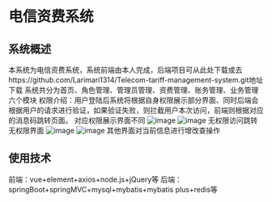 # 电信资费系统
## 系统概述
本系统为电信资费系统，系统前端由本人完成，后端项目可从此处下载或去https://github.com/Larimari1314/Telecom-tariff-management-system.git地址下载
系统共分为首页、角色管理、管理员管理、资费管理、账务管理、业务管理六个模块
权限介绍：用户登陆后系统将根据自身权限展示部分界面、同时后端会根据用户的请求进行验证，如果验证失败，则拦截用户本次访问，前端则根据对应的消息码跳转页面。
对应权限展示界面不同
![image](https://user-images.githubusercontent.com/104745406/190838092-84b3ebde-7b6c-4a08-bcf5-ea98d23496ae.png)
![image](https://user-images.githubusercontent.com/104745406/190838121-d78a178e-c881-40c6-a987-49a832aebf63.png)
无权限访问跳转无权限界面
![image](https://user-images.githubusercontent.com/104745406/190838157-2a1812b1-1800-4914-bf47-a54ce369d40d.png)
![image](https://user-images.githubusercontent.com/104745406/190838184-265c0b1b-d4ac-42e3-84ef-c3d771bad9b6.png)
其他界面对当前信息进行增改查操作

## 使用技术
前端：vue+element+axios+node.js+jQuery等
后端：springBoot+springMVC+mysql+mybatis+mybatis plus+redis等
